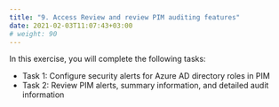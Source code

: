 ```yaml
---
title: "9. Access Review and review PIM auditing features"
date: 2021-02-03T11:07:43+03:00
# weight: 90
---
```


In this exercise, you will complete the following tasks:

- Task 1: Configure security alerts for Azure AD directory roles in PIM
- Task 2: Review PIM alerts, summary information, and detailed audit information


